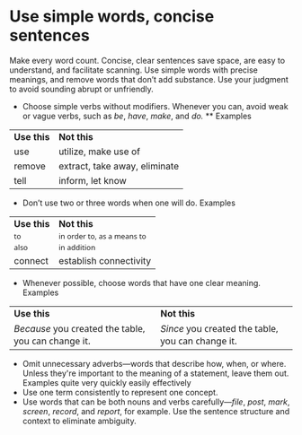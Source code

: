 ﻿# Use simple words, concise sentences

Make
every word count. Concise, clear sentences save space, are easy to
understand, and facilitate scanning. Use simple words with
precise meanings, and remove words that don’t add substance.
Use your judgment to avoid sounding abrupt or unfriendly.

  - Choose simple verbs without modifiers. Whenever you can, avoid weak or vague verbs, such as *be*, *have*, *make*, and *do.* ** 
    Examples

<table>
<tbody>
<tr class="odd">
<td><b>Use this</b></td>
<td><b>Not this</b></td>
</tr>
<tr class="even">
<td><div>
use
</div></td>
<td><div>
utilize, make use of
</div></td>
</tr>
<tr class="odd">
<td><div>
remove
</div></td>
<td><div>
extract, take away, eliminate
</div></td>
</tr>
<tr class="even">
<td>tell</td>
<td>inform, let know</td>
</tr>
</tbody>
</table>

  - Don’t use two or three words when one will do.
    Examples

<table>
<tbody>
<tr class="odd">
<td><b>Use this</b></td>
<td><b>Not this</b></td>
</tr>
<tr class="even">
<td><div>
<span style="line-height: 107%; font-family: Segoe UI; font-size: small; mso-fareast-font-family: Calibri; mso-bidi-font-family: &quot;Times New Roman&quot;; mso-ansi-language: EN-US; mso-fareast-language: EN-US; mso-bidi-language: AR-SA; mso-fareast-theme-font: minor-latin; mso-bidi-theme-font: minor-bidi; mso-bidi-font-size: 11.0pt;">to</span>
</div></td>
<td><div>
<span style="line-height: 107%; font-family: Segoe UI; font-size: small; mso-fareast-font-family: Calibri; mso-bidi-font-family: &quot;Times New Roman&quot;; mso-ansi-language: EN-US; mso-fareast-language: EN-US; mso-bidi-language: AR-SA; mso-fareast-theme-font: minor-latin; mso-bidi-theme-font: minor-bidi; mso-bidi-font-size: 11.0pt;">in order to, as a means to</span>
</div></td>
</tr>
<tr class="odd">
<td><div>
<span style="line-height: 107%; font-family: Segoe UI; font-size: small; mso-fareast-font-family: Calibri; mso-bidi-font-family: &quot;Times New Roman&quot;; mso-ansi-language: EN-US; mso-fareast-language: EN-US; mso-bidi-language: AR-SA; mso-fareast-theme-font: minor-latin; mso-bidi-theme-font: minor-bidi; mso-bidi-font-size: 11.0pt;">also</span>
</div></td>
<td><div>
<span style="line-height: 107%; font-family: Segoe UI; font-size: small; mso-fareast-font-family: Calibri; mso-bidi-font-family: &quot;Times New Roman&quot;; mso-ansi-language: EN-US; mso-fareast-language: EN-US; mso-bidi-language: AR-SA; mso-fareast-theme-font: minor-latin; mso-bidi-theme-font: minor-bidi; mso-bidi-font-size: 11.0pt;">in addition</span>
</div></td>
</tr>
<tr class="even">
<td>connect</td>
<td>establish connectivity</td>
</tr>
</tbody>
</table>

  - Whenever possible, choose words that have one clear meaning.
    Examples

<table>
<tbody>
<tr class="odd">
<td><b>Use this</b></td>
<td><b>Not this</b></td>
</tr>
<tr class="even">
<td><div>
<em>Because</em> <span style="font-family: Segoe UI;">you created the table, you can change it.</span>
</div></td>
<td><div>
<em>Since</em> <span style="font-family: Segoe UI;">you created the table, you can change it.</span>
</div></td>
</tr>
</tbody>
</table>

  - Omit
    unnecessary adverbs—words that describe how, when, or where.
    Unless they're important to the meaning of a statement, leave
    them out. 
    Examples 
    quite
    very
    quickly
    easily
    effectively
  - Use one term consistently to represent one concept.
  - Use words that can be both nouns and verbs carefully—*file*, *post*, *mark*, *screen*, *record*, and *report*, for example. Use the sentence structure and context to eliminate ambiguity. 

